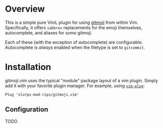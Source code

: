 # Overview

This is a simple pure VimL plugin for using [gitmoji](https://gitmoji.dev) from
within Vim. Specifically, it offers `iabbrev` replacements for the emoji
themselves, autocomplete, and aliases for *some* gitmoji.

Each of these (with the exception of autocomplete) are configurable.
Autocomplete is *always* enabled when the filetype is set to `gitcommit`.

# Installation

gitmoji.vim uses the typical "module" package layout of a vim plugin. Simply
add it with your favorite plugin manager. For example, using
[`vim-plug`](https://github.com/junegunn/vim-plug):

```vim
Plug 'slurps-mad-rips/gitmoji.vim'
```

## Configuration

TODO
